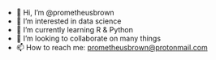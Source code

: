 - 👋 Hi, I’m @prometheusbrown
- 👀 I’m interested in data science
- 🌱 I’m currently learning R & Python
- 💞️ I’m looking to collaborate on many things
- 📫 How to reach me: prometheusbrown@protonmail.com

<!---
prometheusbrown/prometheusbrown is a ✨ special ✨ repository because its `README.md` (this file) appears on your GitHub profile.
You can click the Preview link to take a look at your changes.
--->
